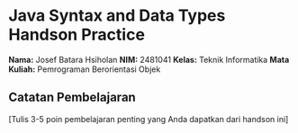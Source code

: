 # Java Syntax and Data Types Handson Practice

**Nama:** Josef Batara Hsiholan
**NIM:** 2481041
**Kelas:** Teknik Informatika
**Mata Kuliah:** Pemrograman Berorientasi Objek

## Catatan Pembelajaran
[Tulis 3-5 poin pembelajaran penting yang Anda dapatkan dari handson ini]
